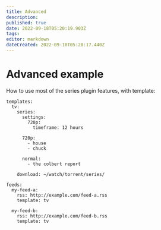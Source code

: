 ```yaml
---
title: Advanced
description: 
published: true
date: 2022-09-18T05:20:19.903Z
tags: 
editor: markdown
dateCreated: 2022-09-18T05:20:17.440Z
---
```


# Advanced example
How to use most of the series plugin features, with template:

```
templates:
  tv:
    series:
      settings:
        720p:
          timeframe: 12 hours

      720p:
        - house
        - chuck 
 
      normal:
        - the colbert report

    download: ~/watch/torrent/series/

feeds:
  my-feed-a:
    rss: http://example.com/feed-a.rss
    template: tv

  my-feed-b:
    rss: http://example.com/feed-b.rss
    template: tv

```